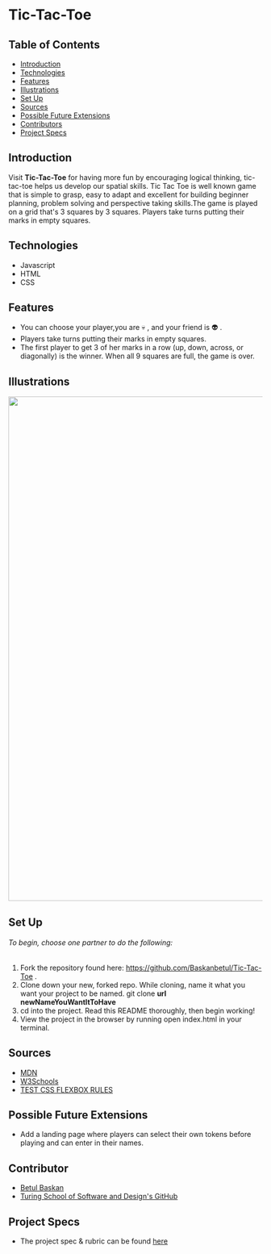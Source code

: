 # Tic-Tac-Toe

## Table of Contents

  - [Introduction](#introduction)
  - [Technologies](#technologies)
  - [Features](#features)
  - [Illustrations](#illustrations)
  - [Set Up](#set-up)
  - [Sources](#sources)
  - [Possible Future Extensions](#possible-future-extensions)
  - [Contributors](#contributors)
  - [Project Specs](#project-specs)

## Introduction

Visit **Tic-Tac-Toe**  for having more fun by encouraging logical thinking, tic-tac-toe helps us develop our spatial skills. Tic Tac Toe is well known game that is simple to grasp, easy to adapt and excellent for building beginner planning, problem solving and perspective taking skills.The game is played on a grid that's 3 squares by 3 squares. Players take turns putting their marks in empty squares.


## Technologies
  - Javascript
  - HTML
  - CSS

## Features

  - You can choose your player,you are 💀 , and your friend is 👽 .
  - Players take turns putting their marks in empty squares.
  - The first player to get 3 of her marks in a row (up, down, across, or diagonally) is the winner. When all 9 squares are full, the game is over.

## Illustrations

<img width="1060" height="1000" src="https://c.tenor.com/tgOpFtPm0ZIAAAAC/scooby-skull.gif" />

## Set Up

###### To begin, choose one partner to do the following:

1. Fork the repository found here: https://github.com/Baskanbetul/Tic-Tac-Toe .
2. Clone down your new, forked repo. While cloning, name it what you want your project to be named. git clone **url** **newNameYouWantItToHave**
3. cd into the project. Read this README thoroughly, then begin working!
3. View the project in the browser by running open index.html in your terminal.

## Sources
  - [MDN](https://developer.mozilla.org/en-US/)
  - [W3Schools](https://www.w3schools.com/)
  - [TEST CSS FLEXBOX RULES](https://flexbox.help/)

## Possible Future Extensions

- Add a landing page where players can select their own tokens before playing and can enter in their names.


## Contributor

  - [Betul Baskan](https://github.com/Baskanbetul)
  - [Turing School of Software and Design's GitHub](https://github.com/turingschool-examples)

## Project Specs

  - The project spec & rubric can be found [here](https://github.com/Baskanbetul/Tic-Tac-Toe)
